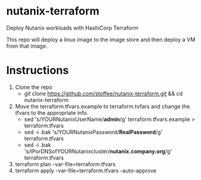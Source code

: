 # nutanix-terraform
Deploy Nutanix workloads with HashiCorp Terraform

This repo will deploy a linux image to the image store and then deploy a VM from that image.

 # Instructions
 1. Clone the repo
    - git clone <https://github.com/stoffee/nutanix-terraform.git> && cd nutanix-terraform
 2. Move the terraform.tfvars.example to terraform.tvfars and change the tfvars to the appropriate info.
    - sed 's/YOURNutanixUserName/**admin**/g' terraform.tfvars.example > terraform.tfvars
    - sed -i .bak 's/YOURNutanixPassword/**RealPassword**/g' terraform.tfvars
    - sed -i .bak 's/IPorDNSofYOURNutanixcluster/**nutanix.company.org**/g' terraform.tfvars
 3. terraform plan -var-file=terraform.tfvars
 4. terraform apply -var-file=terraform.tfvars -auto-approve